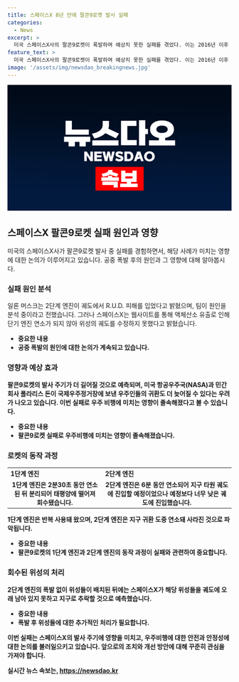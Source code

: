 ```yaml
---
title: 스페이스X 8년 만에 팔콘9로켓 발사 실패
categories:
  - News
excerpt: >
  미국 스페이스X사의 팔콘9로켓이 폭발하며 예상치 못한 실패를 겪었다. 이는 2016년 이후 처음이며, 머스크는 실패 원인을 분석 중이라고 전했다. 스페이스X의 공식 웹사이트에 따르면 액체산소 유출로 20개의 위성 궤도 수정에 실패했으며, 위성들의 추락이 예상된다. 이번 실패로 인해 팔콘9의 발사 주기가 더 길어질 것으로 전망되며, 우주인들의 귀환 또한 지연될 가능성이 제기되고 있다.
feature_text: >
  미국 스페이스X사의 팔콘9로켓이 폭발하며 예상치 못한 실패를 겪었다. 이는 2016년 이후 처음이며, 머스크는 실패 원인을 분석 중이라고 전했다. 스페이스X의 공식 웹사이트에 따르면 액체산소 유출로 20개의 위성 궤도 수정에 실패했으며, 위성들의 추락이 예상된다. 이번 실패로 인해 팔콘9의 발사 주기가 더 길어질 것으로 전망되며, 우주인들의 귀환 또한 지연될 가능성이 제기되고 있다.
image: '/assets/img/newsdao_breakingnews.jpg'
---
```


<p><img src="/assets/img/newsdao_breakingnews.jpg" alt="flaretime 속보" /></p>

<h2 data-ke-size="size26">스페이스X 팔콘9로켓 실패 원인과 영향</h2>

<p data-ke-size="size16">미국의 스페이스X사가 팔콘9로켓 발사 중 실패를 경험하면서, 해당 사례가 미치는 영향에 대한 논의가 이루어지고 있습니다. 공중 폭발 후의 원인과 그 영향에 대해 알아봅시다.</p>

<h3>실패 원인 분석</h3>

<p data-ke-size="size16">일론 머스크는 2단계 엔진이 궤도에서 R.U.D. 피해를 입었다고 밝혔으며, 팀이 원인을 분석 중이라고 전했습니다. 그러나 스페이스X는 웹사이트를 통해 액체산소 유출로 인해 단기 엔진 연소가 되지 않아 위성의 궤도를 수정하지 못했다고 밝혔습니다.</p>

<ul>
  <li><b>중요한 내용</li>
  <li>공중 폭발의 원인에 대한 논의가 계속되고 있습니다.</li>
</ul>

<h3>영향과 예상 효과</h3>

<p data-ke-size="size16">팔콘9로켓의 발사 주기가 더 길어질 것으로 예측되며, 미국 항공우주국(NASA)과 민간회사 폴라리스 돈이 국제우주정거장에 보낸 우주인들의 귀환도 더 늦어질 수 있다는 우려가 나오고 있습니다. 이번 실패로 우주 비행에 미치는 영향이 졸속해졌다고 볼 수 있습니다.</p>

<ul>
  <li><b>중요한 내용</li>
  <li>팔콘9로켓 실패로 우주비행에 미치는 영향이 졸속해졌습니다.</li>
</ul>

<h3>로켓의 동작 과정</h3>

<table>
  <tr>
    <td><b>1단계 엔진</b></td>
    <td><b>2단계 엔진</b></td>
  </tr>
  <tr>
    <td style="text-align: center; height: 17px;">1단계 엔진은 2분30초 동안 연소된 뒤 분리되어 태평양에 떨어져 회수됐습니다.</td>
    <td style="text-align: center; height: 17px;">2단계 엔진은 6분 동안 연소되어 지구 타원 궤도에 진입할 예정이었으나 예정보다 너무 낮은 궤도에 진입했습니다.</td>
  </tr>
</table>

<p data-ke-size="size16">1단계 엔진은 반복 사용돼 왔으며, 2단계 엔진은 지구 귀환 도중 연소돼 사라진 것으로 파악됩니다.</p>

<ul>
  <li><b>중요한 내용</li>
  <li>팔콘9로켓의 1단계 엔진과 2단계 엔진의 동작 과정이 실패와 관련하여 중요합니다.</li>
</ul>

<h3>회수된 위성의 처리</h3>

<p data-ke-size="size16">2단계 엔진의 폭발 없이 위성들이 배치된 뒤에는 스페이스X가 해당 위성들을 궤도에 오래 남아 있지 못하고 지구로 추락할 것으로 예측했습니다.</p>

<ul>
  <li><b>중요한 내용</li>
  <li>폭발 후 위성들에 대한 추가적인 처리가 필요합니다.</li>
</ul>

<p data-ke-size="size16">이번 실패는 스페이스X의 발사 주기에 영향을 미치고, 우주비행에 대한 안전과 안정성에 대한 논의를 불러일으키고 있습니다. 앞으로의 조치와 개선 방안에 대해 꾸준히 관심을 가져야 합니다.</p>
실시간 뉴스 속보는, <a href="https://newsdao.kr" rel="dofollow">https://newsdao.kr</a>


